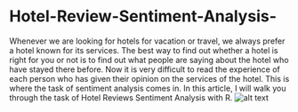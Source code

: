 # Hotel-Review-Sentiment-Analysis-
Whenever we are looking for hotels for vacation or travel, we always prefer a hotel known for its services. The best way to find out whether a hotel is right for you or not is to find out what people are saying about the hotel who have stayed there before. Now it is very difficult to read the experience of each person who has given their opinion on the services of the hotel. This is where the task of sentiment analysis comes in. In this article, I will walk you through the task of Hotel Reviews Sentiment Analysis with R.
![alt text](https://i.ibb.co/YPWnVkJ/hotel-sentiment-analysis.png)

